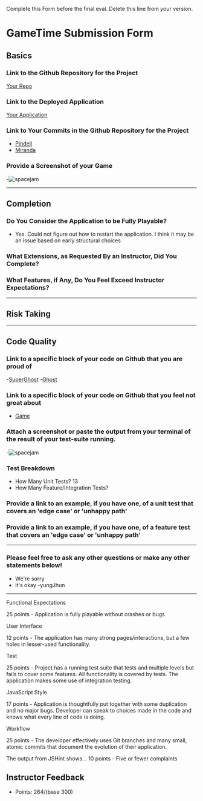 Complete this Form before the final eval. Delete this line from your version.

# GameTime Submission Form

## Basics

### Link to the Github Repository for the Project
[Your Repo](http://www.github.com/notmarkmiranda/game-time)

### Link to the Deployed Application
[Your Application](http://notmarkmiranda.github.io/game-time)

### Link to Your Commits in the Github Repository for the Project
- [Pindell](https://github.com/notmarkmiranda/game-time/commits/master?author=pindell-matt)
- [Miranda](https://github.com/notmarkmiranda/game-time/commits/master?author=notmarkmiranda)

### Provide a Screenshot of your Game
-![spacejam](/images/final.png)

---

## Completion

### Do You Consider the Application to be Fully Playable?
 - Yes. Could not figure out how to restart the application. I think it may be an issue based on early structural choices

### What Extensions, as Requested By an Instructor, Did You Complete?

### What Features, if Any, Do You Feel Exceed Instructor Expectations?

----

## Risk Taking


----

## Code Quality

### Link to a specific block of your code on Github that you are proud of
-[SuperGhost](https://github.com/notmarkmiranda/game-time/blob/master/lib/superGhost.js)
-[Ghost](https://github.com/notmarkmiranda/game-time/blob/master/lib/superGhost.js)

### Link to a specific block of your code on Github that you feel not great about
- [Game](https://github.com/notmarkmiranda/game-time/blob/master/lib/game.js#L106-123)

### Attach a screenshot or paste the output from your terminal of the result of your test-suite running.

-![spacejam](/images/tests.png)

### Test Breakdown
- How Many Unit Tests? 13
- How Many Feature/Integration Tests?

### Provide a link to an example, if you have one, of a unit test that covers an 'edge case' or 'unhappy path'

### Provide a link to an example, if you have one, of a feature test that covers an 'edge case' or 'unhappy path'

-----

### Please feel free to ask any other questions or make any other statements below!

- We're sorry
- it's okay -yungJhun

-----

Functional Expectations


25 points - Application is fully playable without crashes or bugs

User Interface

12 points - The application has many strong pages/interactions, but a few holes in lesser-used functionality.

Test 

25 points - Project has a running test suite that tests and multiple levels but fails to cover some features. All functionality is covered by tests. The application makes some use of integration testing.


JavaScript Style

17 points - Application is thoughtfully put together with some duplication and no major bugs. Developer can speak to choices made in the code and knows what every line of code is doing.

Workflow

25 points - The developer effectively uses Git branches and many small, atomic commits that document the evolution of their application.


The output from JSHint shows…
10 points - Five or fewer complaints


## Instructor Feedback

- Points: 264/(base 300)
